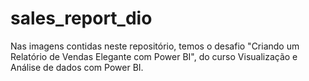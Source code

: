 # sales_report_dio
Nas imagens contidas neste repositório, temos o desafio "Criando um Relatório de Vendas Elegante com Power BI", do curso Visualização e Análise de dados com Power BI.
